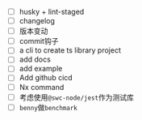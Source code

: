 - [ ] husky + lint-staged
- [ ] changelog
- [ ] 版本变动
- [ ] commit钩子
- [ ] a cli to create ts library project
- [ ] add docs
- [ ] add example
- [ ] Add github cicd
- [ ] Nx command
- [ ] 考虑使用`@swc-node/jest`作为测试库
- [ ] `benny`做`benchmark`
